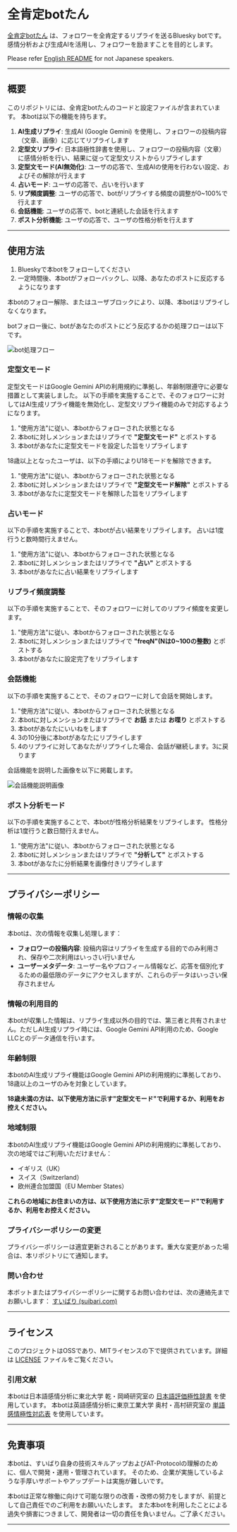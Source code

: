 # 全肯定botたん
[全肯定botたん](https://bsky.app/profile/suibari-bot.bsky.social) は、フォロワーを全肯定するリプライを送るBluesky botです。
感情分析および生成AIを活用し、フォロワーを励ますことを目的とします。

Please refer [English README](./README_en.md) for not Japanese speakers.

---

## 概要

このリポジトリには、全肯定botたんのコードと設定ファイルが含まれています。
本botは以下の機能を持ちます。

1. **AI生成リプライ**: 生成AI (Google Gemini) を使用し、フォロワーの投稿内容（文章、画像）に応じてリプライします
2. **定型文リプライ**: 日本語極性辞書を使用し、フォロワーの投稿内容（文章）に感情分析を行い、結果に従って定型文リストからリプライします
3. **定型文モード(AI無効化)**: ユーザの応答で、生成AIの使用を行わない設定、およびその解除が行えます
4. **占いモード**: ユーザの応答で、占いを行います
5. **リプ頻度調整**: ユーザの応答で、botがリプライする頻度の調整が0~100%で行えます
6. **会話機能**: ユーザの応答で、botと連続した会話を行えます
7. **ポスト分析機能**: ユーザの応答で、ユーザの性格分析を行えます

---

## 使用方法
1. Blueskyで本botをフォローしてください
2. 一定時間後、本botがフォローバックし、以降、あなたのポストに反応するようになります

本botのフォロー解除、またはユーザブロックにより、以降、本botはリプライしなくなります。

botフォロー後に、botがあなたのポストにどう反応するかの処理フローは以下です。

![bot処理フロー](https://cdn.bsky.app/img/feed_fullsize/plain/did:plc:uixgxpiqf4i63p6rgpu7ytmx/bafkreihxgiteyk25cpv3e7lkdsggntpb3jj6ybha4btq5ykf2fzdyq7j6u@jpeg)

### 定型文モード
定型文モードはGoogle Gemini APIの利用規約に準拠し、年齢制限遵守に必要な措置として実装しました。
以下の手順を実施することで、そのフォロワーに対してはAI生成リプライ機能を無効化し、定型文リプライ機能のみで対応するようになります。

1. "使用方法"に従い、本botからフォローされた状態となる
2. 本botに対しメンションまたはリプライで **"定型文モード"** とポストする
3. 本botがあなたに定型文モードを設定した旨をリプライします

18歳以上となったユーザは、以下の手順によりU18モードを解除できます。

1. "使用方法"に従い、本botからフォローされた状態となる
2. 本botに対しメンションまたはリプライで **"定型文モード解除"** とポストする
3. 本botがあなたに定型文モードを解除した旨をリプライします

### 占いモード
以下の手順を実施することで、本botが占い結果をリプライします。
占いは1度行うと数時間行えません。

1. "使用方法"に従い、本botからフォローされた状態となる
2. 本botに対しメンションまたはリプライで **"占い"** とポストする
3. 本botがあなたに占い結果をリプライします

### リプライ頻度調整
以下の手順を実施することで、そのフォロワーに対してのリプライ頻度を変更します。

1. "使用方法"に従い、本botからフォローされた状態となる
2. 本botに対しメンションまたはリプライで **"freqN"(Nは0~100の整数)** とポストする
3. 本botがあなたに設定完了をリプライします

### 会話機能
以下の手順を実施することで、そのフォロワーに対して会話を開始します。

1. "使用方法"に従い、本botからフォローされた状態となる
2. 本botに対しメンションまたはリプライで **お話** または **お喋り** とポストする
3. 本botがあなたにいいねをします
4. 3の10分後に本botがあなたにリプライします
5. 4のリプライに対してあなたがリプライした場合、会話が継続します。3に戻ります

会話機能を説明した画像を以下に掲載します。

![会話機能説明画像](https://cdn.bsky.app/img/feed_fullsize/plain/did:plc:qcwhrvzx6wmi5hz775uyi6fh/bafkreib5x75mtoy7md2eegafwgl6ug4vr23bwy7wyorqrmlwxbyhppzim4@jpeg)

### ポスト分析モード
以下の手順を実施することで、本botが性格分析結果をリプライします。
性格分析は1度行うと数日間行えません。

1. "使用方法"に従い、本botからフォローされた状態となる
2. 本botに対しメンションまたはリプライで **"分析して"** とポストする
3. 本botがあなたに分析結果を画像付きリプライします

---

## プライバシーポリシー

### 情報の収集

本botは、次の情報を収集し処理します：

- **フォロワーの投稿内容**: 投稿内容はリプライを生成する目的でのみ利用され、保存や二次利用はいっさい行いません
- **ユーザーメタデータ**: ユーザー名やプロフィール情報など、応答を個別化するための最低限のデータにアクセスしますが、これらのデータはいっさい保存されません

### 情報の利用目的

本botが収集した情報は、リプライ生成以外の目的では、第三者と共有されません。ただしAI生成リプライ時には、Google Gemini API利用のため、Google LLCとのデータ通信を行います。

### 年齢制限
本botのAI生成リプライ機能はGoogle Gemini APIの利用規約に準拠しており、18歳以上のユーザのみを対象としています。

**18歳未満の方は、以下使用方法に示す"定型文モード"で利用するか、利用をお控えください。**

### 地域制限
本botのAI生成リプライ機能はGoogle Gemini APIの利用規約に準拠しており、次の地域ではご利用いただけません：

- イギリス（UK）
- スイス（Switzerland）
- 欧州連合加盟国（EU Member States）

**これらの地域にお住まいの方は、以下使用方法に示す"定型文モード"で利用するか、利用をお控えください。**

### プライバシーポリシーの変更
プライバシーポリシーは適宜更新されることがあります。重大な変更があった場合は、本リポジトリにて通知します。

### 問い合わせ
本ボットまたはプライバシーポリシーに関するお問い合わせは、次の連絡先までお願いします：
[すいばり (suibari.com)](https://bsky.app/profile/suibari-com)

---

## ライセンス
このプロジェクトはOSSであり、MITライセンスの下で提供されています。詳細は [LICENSE](./LICENSE) ファイルをご覧ください。

### 引用文献
本botは日本語感情分析に東北大学 乾・岡崎研究室の [日本語評価極性辞書](https://www.cl.ecei.tohoku.ac.jp/Open_Resources-Japanese_Sentiment_Polarity_Dictionary.html) を使用しています。
本botは英語感情分析に東京工業大学 奥村・高村研究室の [単語感情極性対応表](http://www.lr.pi.titech.ac.jp/~takamura/pndic_en.html) を使用しています。

---

## 免責事項
本botは、すいばり自身の技術スキルアップおよびAT-Protocolの理解のために、個人で開発・運用・管理されています。
そのため、企業が実施しているような手厚いサポートやアップデートは実施が難しいです。

本botは正常な稼働に向けて可能な限りの改善・改修の努力をしますが、前提として自己責任でのご利用をお願いいたします。
また本botを利用したことによる過失や損害につきまして、開発者は一切の責任を負いません。ご了承ください。

---
